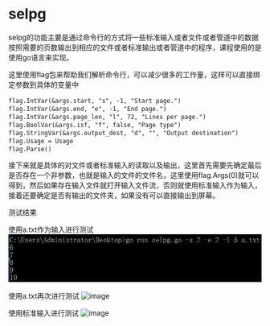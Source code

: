 # selpg

selpg的功能主要是通过命令行的方式将一些标准输入或者文件或者管道中的数据按照需要的页数输出到相应的文件或者标准输出或者管道中的程序，课程使用的是使用go语言来实现。

这里使用flag包来帮助我们解析命令行，可以减少很多的工作量，这样可以直接绑定参数到具体的变量中

```
flag.IntVar(&args.start, "s", -1, "Start page.")
flag.IntVar(&args.end, "e", -1, "End page.")
flag.IntVar(&args.page_len, "l", 72, "Lines per page.")
flag.BoolVar(&args.isf, "f", false, "Page type")
flag.StringVar(&args.output_dest, "d", "", "Output destination")
flag.Usage = Usage
flag.Parse()
```

接下来就是具体的对文件或者标准输入的读取以及输出，这里首先需要先确定最后是否存在一个非参数，也就是输入的文件的文件名，这里使用flag.Args(0)就可以得到，然后如果存在输入文件就打开输入文件流，否则就使用标准输入作为输入，接着还要确定是否有输出的文件夹，如果没有可以直接输出到屏幕。

测试结果

使用a.txt作为输入进行测试
![image](https://github.com/zanhaofang/selpg/blob/master/pics/pic1.JPG)

使用a.txt再次进行测试
![image]()

使用标准输入进行测试
![image]()
